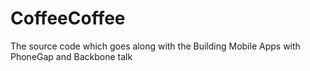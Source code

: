 CoffeeCoffee
============

The source code which goes along with the Building Mobile Apps with PhoneGap and Backbone talk
